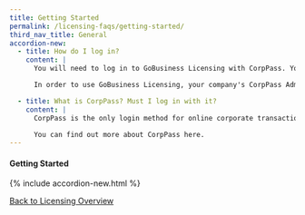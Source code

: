 ```yaml
---
title: Getting Started
permalink: /licensing-faqs/getting-started/
third_nav_title: General
accordion-new:
  - title: How do I log in?
    content: |
      You will need to log in to GoBusiness Licensing with CorpPass. You can register for a CorpPass ID here.

      In order to use GoBusiness Licensing, your company's CorpPass Administrator or Sub-Administrator will need to assign digital service access to GoBusiness Portal. You can find out how to do so here.

  - title: What is CorpPass? Must I log in with it?
    content: |
      CorpPass is the only login method for online corporate transactions with more than 140 government digital services, including GoBusiness Licensing. If you are using the Guided Journey feature, you need to log in with CorpPass.

      You can find out more about CorpPass here.
---
```


#### Getting Started
{% include accordion-new.html %}

[Back to Licensing Overview](/run-and-grow/licensing-overview/)
